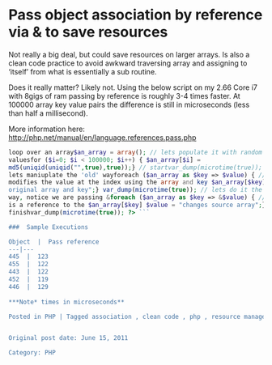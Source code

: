 # Pass object association by reference via & to save resources

Not really a big deal, but could save resources on larger arrays. Is also a
clean code practice to avoid awkward traversing array and assigning to
‘itself’ from what is essentially a sub routine.

Does it really matter? Likely not. Using the below script on my 2.66 Core i7
with 8gigs of ram passing by reference is roughly 3-4 times faster. At 100000
array key value pairs the difference is still in microseconds (less than half
a millisecond).

More information here: [ http://php.net/manual/en/language.references.pass.php
](http://php.net/manual/en/language.references.pass.php)

```php 123456789101112131415161718192021222324252627282930<?php // want to
loop over an array$an_array = array(); // lets populate it with random
valuesfor ($i=0; $i < 100000; $i++) { $an_array[$i] =
md5(uniqid(uniqid("",true),true));} // startvar_dump(microtime(true)); // now
lets maniuplate the 'old' wayforeach ($an_array as $key => $value) { // this
modifies the value at the index using the array and key $an_array[$key] = "ref
original array and key";} var_dump(microtime(true)); // lets do it the 'new'
way, notice we are passing &foreach ($an_array as $key => &$value) { // $value
is a reference to the $an_array[$key] $value = "changes source array";}//
finishvar_dump(microtime(true)); ?> ```

###  Sample Executions

Object  |  Pass reference   
---|---  
445  |  123   
455  |  122   
443  |  122   
452  |  119   
446  |  129   
  
***Note* times in microseconds**

Posted in PHP | Tagged association , clean code , php , resource management , traverse array | Leave a comment 


Original post date: June 15, 2011

Category: PHP